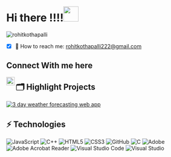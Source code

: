 <div align="left">

 # Hi there !!!!<img src="https://raw.githubusercontent.com/MartinHeinz/MartinHeinz/master/wave.gif" width="40">
</div>

<p align="left"> 
  <img src="https://komarev.com/ghpvc/?username=rohitkothapalli&label= WELCOME DEVELOPER NO." alt="rohitkothapalli" /> 
</p>

- [x] 📩 How to reach me: [rohitkothapalli222@gmail.com](rohitkothapalli222@gmail.com)



## Connect With me here


<a href="https://www.linkedin.com/in/rohit-kothapalli-079719194/">
  <img align="left" alt="LInkedin" width="22px" src="https://raw.githubusercontent.com/peterthehan/peterthehan/master/assets/linkedin.svg" />
</a>
 
 


## 🗂️ Highlight Projects
<a href="https://github.com/rohitkothapalli/weather.intern">
  <img align="center" src="https://github-readme-stats.vercel.app/api/pin/?username=rohitkothapalli&repo=weather.intern&show_icons=true&line_height=27&title_color=6aa6f8&text_color=8a919a&icon_color=6aa6f8&bg_color=22272e" alt="3 day weather forecasting web app" />
</a>



## ⚡ Technologies


![JavaScript](https://img.shields.io/badge/-JavaScript-black?style=flat-square&logo=javascript)
![C++](https://img.shields.io/badge/-C++-00599C?style=flat-square&logo=c)
![HTML5](https://img.shields.io/badge/-HTML5-E34F26?style=flat-square&logo=html5&logoColor=white)
![CSS3](https://img.shields.io/badge/-CSS3-1572B6?style=flat-square&logo=css3)
![GitHub](https://img.shields.io/badge/-GitHub-181717?style=flat-square&logo=github)
![C](https://img.shields.io/badge/c-%2300599C.svg?style=for-the-badge&logo=c&logoColor=white)
![Adobe](https://img.shields.io/badge/adobe-%23FF0000.svg?style=for-the-badge&logo=adobe&logoColor=white)
![Adobe Acrobat Reader](https://img.shields.io/badge/Adobe%20Acrobat%20Reader-EC1C24.svg?style=for-the-badge&logo=Adobe%20Acrobat%20Reader&logoColor=white)
![Visual Studio Code](https://img.shields.io/badge/Visual%20Studio%20Code-0078d7.svg?style=for-the-badge&logo=visual-studio-code&logoColor=white)
![Visual Studio](https://img.shields.io/badge/Visual%20Studio-5C2D91.svg?style=for-the-badge&logo=visual-studio&logoColor=white)

